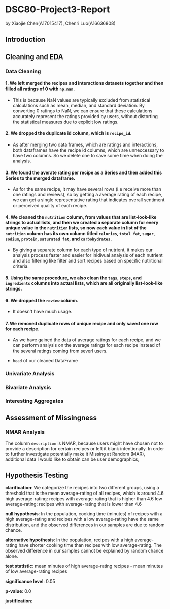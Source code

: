 # DSC80-Project3-Report
by Xiaojie Chen(A17015417), Chenri Luo(A16636808)
## Introduction
## Cleaning and EDA
### Data Cleaning

#### 1. We **left merged** the recipes and interactions datasets together and then **filled all ratings of 0 with** `np.nan`. 

- This is because NaN values are typically excluded from statistical calculations such as mean, median, and standard deviation. By converting 0 ratings to NaN, we can ensure that these calculations accurately represent the ratings provided by users, without distorting the statistical measures due to explicit low ratings.

#### 2. We **dropped the duplicate id column**, which is `recipe_id`. 

- As after merging two data frames, which are ratings and interactions, both dataframes have the recipe id columns, which are unneccessary to have two columns. So we delete one to save some time when doing the analysis. 

#### 3. We found the **averate rating per recipe** as a Series and then added this Series to the merged dataframe. 

- As for the same recipe, it may have several rows (i.e receive more than one ratings and reviews), so by getting a average rating of each recipe, we can get a single representative rating that indicates overall sentiment or perceived quality of each recipe. 

#### 4. We cleaned the `nutrition` column, from values that are list-look-like strings to actual lists, and then we created a separate column for every unique value in the `nutrition` lists, so now each value in list of the `nutrition` column has its own column titled `calories`, `total fat`, `sugar`, `sodium`, `protein`, `saturated fat`, and `carbohydrates`.  

- By giving a separate column for each type of nutrient, it makes our analysis process faster and easier for inidivual analysis of each nutrient and also filtering like filter and sort recipes based on specific nutritional criteria. 

#### 5. Using the same procedure, we also clean the `tags`, `steps`,  and `ingredients` columns into actual lists, which are all originally list-look-like strings. 

#### 6. We dropped the `review` column. 

- It doesn't have much usage. 

#### 7. We removed duplicate rows of unique recipe and only saved one row for each recipe. 

- As we have gained the data of average ratings for each recipe, and we can perform analysis on the average ratings for each recipe instead of the several ratings coming from severl users. 


- `head` of our cleaned DataFrame
                                                                                                                                             
  
### Univariate Analysis

### Bivariate Analysis

### Interesting Aggregates


## Assessment of Missingness
### NMAR Analysis

The column `description` is NMAR, because users might have chosen not to provide a description for certain recipes or left it blank intentionally. In order to further investigate potentially make it Missing at Random (MAR), additional data I would like to obtain can be user demographics,

## Hypothesis Testing

**clarification**: 
We categorize the recipes into two different groups, using a threshold that is the mean average-rating of all recipes, which is around 4.6 
high average-rating: recipes with average-rating that is higher than 4.6
low average-rating: recipes with average-rating that is lower than 4.6

**null hypothesis**: In the population, cooking time (minutes) of recipes with a high average-rating and recipes with a low average-rating have the same distribution, and the observed differences in our samples are due to random chance.

**alternative hypothesis**: In the population, recipes with a high average-rating have shorter cooking time than recipes with low average-rating. The observed difference in our samples cannot be explained by random chance alone.

**test statistic**: mean minutes of high average-rating recipes - mean minutes of low average-rating recipes

**significance level**: 0.05

**p-value**: 0.0
 
**justification**:

















